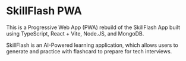 # SkillFlash PWA

This is a Progressive Web App (PWA) rebuild of the SkillFlash App built using TypeScript, React + Vite, Node.JS, and MongoDB.

SkillFlash is an AI-Powered learning application, which allows users to generate and practice with flashcard to prepare for tech interviews.